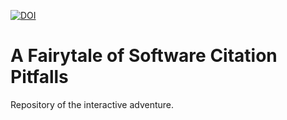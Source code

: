 [![DOI](https://zenodo.org/badge/DOI/10.5281/zenodo.3630398.svg)](https://doi.org/10.5281/zenodo.3630398)

# A Fairytale of Software Citation Pitfalls

Repository of the interactive adventure.
